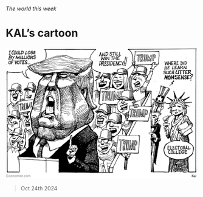###### The world this week

# KAL’s cartoon 

#####  

![image](images/20241026_WWD000.png) 

> Oct 24th 2024 






